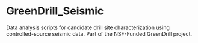 # GreenDrill_Seismic

Data analysis scripts for candidate drill site characterization using controlled-source seismic data. Part of the NSF-Funded GreenDrill project. 
